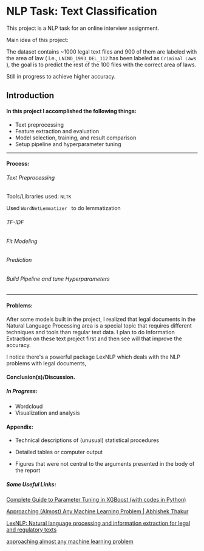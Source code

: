 # NLP Task: Text Classification   

This project is a NLP task for an online interview assignment.

Main idea of this project:

The dataset contains ~1000 legal text files and 900 of them are labeled with the area of law ( i.e., `LNIND_1993_DEL_112`  has been labeled as `Criminal Laws` ), the goal is to predict the rest of the 100 files with the correct area of laws. 

Still in progress to achieve higher accuracy. 

## Introduction

#### In this project I accomplished the following things:

- Text preprocessing
- Feature extraction and evaluation
- Model selection, training, and result comparison 
- Setup pipeline and hyperparameter tuning 



------

#### Process:

###### Text Preprocessing

Tools/Libraries used: `NLTK` 

Used `WordNetLemmatizer ` to do lemmatization

###### TF-IDF

###### Fit Modeling

###### Prediction

###### Build Pipeline and tune Hyperparameters

###### 

------

#### Problems:

After some models built in the project, I realized that legal documents in the Natural Language Processing area is a special topic that requires different techniques and tools than regular text data. I plan to do Information Extraction on these text project first and then see will that improve the accuracy. 

I notice there's a powerful package LexNLP which deals with the NLP problems with legal documents, 

#### Conclusion(s)/Discussion.

##### In Progress:

- Wordcloud 
- Visualization and analysis 

#### Appendix:

- Technical descriptions of (unusual) statistical procedures

- Detailed tables or computer output

- Figures that were not central to the arguments presented in the body of the report

  

##### Some Useful Links:

[Complete Guide to Parameter Tuning in XGBoost (with codes in Python)](https://www.analyticsvidhya.com/blog/2016/03/complete-guide-parameter-tuning-xgboost-with-codes-python/)

[Approaching (Almost) Any Machine Learning Problem | Abhishek Thakur](http://blog.kaggle.com/2016/07/21/approaching-almost-any-machine-learning-problem-abhishek-thakur/ )

[LexNLP: Natural language processing and information extraction for legal   and regulatory texts](https://www.groundai.com/project/lexnlp-natural-language-processing-and-information-extraction-for-legal-and-regulatory-texts/)

[approaching almost any machine learning problem](http://blog.kaggle.com/2016/07/21/approaching-almost-any-machine-learning-problem-abhishek-thakur/ )